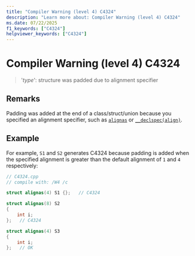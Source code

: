 ```yaml
---
title: "Compiler Warning (level 4) C4324"
description: "Learn more about: Compiler Warning (level 4) C4324"
ms.date: 07/22/2025
f1_keywords: ["C4324"]
helpviewer_keywords: ["C4324"]
---
```

# Compiler Warning (level 4) C4324

> '*type*': structure was padded due to alignment specifier

## Remarks

Padding was added at the end of a class/struct/union because you specified an alignment specifier, such as [`alignas`](../../cpp/alignas-specifier.md) or [`__declspec(align)`](../../cpp/align-cpp.md).

## Example

For example, `S1` and `S2` generates C4324 because padding is added when the specified alignment is greater than the default alignment of `1` and `4` respectively:

```cpp
// C4324.cpp
// compile with: /W4 /c

struct alignas(4) S1 {};   // C4324

struct alignas(8) S2
{
    int i;
};   // C4324

struct alignas(4) S3
{
    int i;
};   // OK
```

